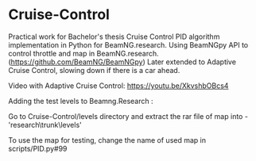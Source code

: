 # Cruise-Control

Practical work for Bachelor's thesis
Cruise Control PID algorithm implementation in Python for BeamNG.research.
Using BeamNGpy API to control throttle and map in BeamNG.research.(https://github.com/BeamNG/BeamNGpy)
Later extended to Adaptive Cruise Control, slowing down if there is a car ahead.

Video with Adaptive Cruise Control:
https://youtu.be/XkvshbOBcs4

Adding the test levels to Beamng.Research :

Go to Cruise-Control/levels directory and extract the rar file of map into - 'research\trunk\levels'

To use the map for testing, change the name of used map in scripts/PID.py#99
